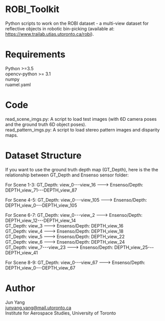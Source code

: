 # ROBI_Toolkit
Python scripts to work on the ROBI dataset - a multi-view dataset for reflective objects in robotic bin-picking (available at: https://www.trailab.utias.utoronto.ca/robi).

# Requirements
Python >=3.5 \
opencv-python >= 3.1 \
numpy\
ruamel.yaml

# Code
read_scene_imgs.py: A script to load test images (with 6D camera poses and the ground truth 6D object poses).\
read_pattern_imgs.py: A script to load stereo pattern images and disparity maps.

# Dataset Structure
If you want to use the ground truth depth map (GT_Depth), here is the the relationship between GT_Depth and Ensenso sensor folder:

For Scene 1-3:
GT_Depth: view_0---view_16 ---> Ensenso/Depth: DEPTH_view_71---DEPTH_view_87

For Scene 4-5:
GT_Depth: view_0---view_105 ---> Ensenso/Depth: DEPTH_view_0---DEPTH_view_105

For Scene 6-7:
GT_Depth: view_0---view_2 ---> Ensenso/Depth: DEPTH_view_12---DEPTH_view_14 \
GT_Depth: view_3 ---> Ensenso/Depth: DEPTH_view_16 \
GT_Depth: view_4 ---> Ensenso/Depth: DEPTH_view_18 \
GT_Depth: view_5 ---> Ensenso/Depth: DEPTH_view_22 \
GT_Depth: view_6 ---> Ensenso/Depth: DEPTH_view_24 \
GT_Depth: view_7---view_23 ---> Ensenso/Depth: DEPTH_view_25---DEPTH_view_41

For Scene 8-9:
GT_Depth: view_0---view_67 ---> Ensenso/Depth: DEPTH_view_0---DEPTH_view_67

# Author
Jun Yang\
junyang.yang@mail.utoronto.ca\
Institute for Aerospace Studies, University of Toronto
